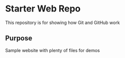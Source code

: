 # Starter Web Repo

This repository is for showing how Git and GitHub work

## Purpose

Sample website with plenty of files for demos

## 
